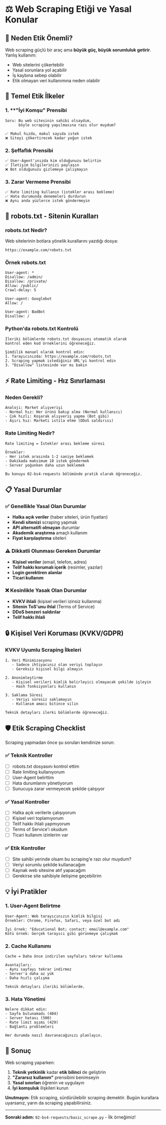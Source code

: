 # ⚖️ Web Scraping Etiği ve Yasal Konular

## 🎯 Neden Etik Önemli?

Web scraping güçlü bir araç ama **büyük güç, büyük sorumluluk getirir**. Yanlış kullanım:
- Web sitelerini çökertebilir
- Yasal sorunlara yol açabilir  
- İş kaybına sebep olabilir
- Etik olmayan veri kullanımına neden olabilir

## 📜 Temel Etik İlkeler

### 1. **"İyi Komşu" Prensibi
```
Soru: Bu web sitesinin sahibi olsaydım, 
      böyle scraping yapılmasına razı olur muydum?

✅ Makul hızda, makul sayıda istek
❌ Siteyi çökertirecek kadar yoğun istek
```

### 2. **Şeffaflık Prensibi**
```
✅ User-Agent'ınızda kim olduğunuzu belirtin
✅ İletişim bilgilerinizi paylaşın
❌ Bot olduğunuzu gizlemeye çalışmayın
```

### 3. **Zarar Vermeme Prensibi**
```
✅ Rate limiting kullanın (istekler arası bekleme)
✅ Hata durumunda denemeleri durdurun
❌ Aynı anda yüzlerce istek göndermeyin
```

## 🤖 robots.txt - Sitenin Kuralları

### robots.txt Nedir?
Web sitelerinin botlara yönelik kurallarını yazdığı dosya:
```
https://example.com/robots.txt
```

### Örnek robots.txt
```
User-agent: *
Disallow: /admin/
Disallow: /private/
Allow: /public/
Crawl-delay: 5

User-agent: Googlebot
Allow: /

User-agent: BadBot
Disallow: /
```

### Python'da robots.txt Kontrolü
```
İleriki bölümlerde robots.txt dosyasını otomatik olarak 
kontrol eden kod örneklerini öğreneceğiz.

Şimdilik manuel olarak kontrol edin:
1. Tarayıcınızda: https://example.com/robots.txt
2. Scraping yapmak istediğiniz URL'yi kontrol edin
3. "Disallow" listesinde var mı bakın
```

## ⚡ Rate Limiting - Hız Sınırlaması

### Neden Gerekli?
```
Analoji: Market alışverişi
- Normal hız: Her ürünü bakıp alma (Normal kullanıcı)
- Çok hızlı: Koşarak alışveriş yapma (Bot gibi)
- Aşırı hız: Marketi istila etme (DDoS saldırısı)
```

### Rate Limiting Nedir?
```
Rate limiting = İstekler arası bekleme süresi

Örnekler:
- Her istek arasında 1-2 saniye beklemek
- Dakikada maksimum 10 istek göndermek
- Server yoğunken daha uzun beklemek

Bu konuyu 02-bs4-requests bölümünde pratik olarak öğreneceğiz.
```

## 📋 Yasal Durumlar

### ✅ Genellikle Yasal Olan Durumlar
- **Halka açık veriler** (haber siteleri, ürün fiyatları)
- **Kendi sitenizi** scraping yapmak
- **API alternatifi olmayan** durumlar
- **Akademik araştırma** amaçlı kullanım
- **Fiyat karşılaştırma** siteleri

### ⚠️ Dikkatli Olunması Gereken Durumlar  
- **Kişisel veriler** (email, telefon, adres)
- **Telif hakkı korumalı içerik** (resimler, yazılar)
- **Login gerektiren alanlar**
- **Ticari kullanım** 

### ❌ Kesinlikle Yasak Olan Durumlar
- **KVKV ihlali** (kişisel verileri izinsiz kullanma)
- **Sitenin ToS'unu ihlal** (Terms of Service)
- **DDoS benzeri saldırılar**
- **Telif hakkı ihlali**

## 🔒 Kişisel Veri Koruması (KVKV/GDPR)

### KVKV Uyumlu Scraping İlkeleri
```
1. Veri Minimizasyonu
   - Sadece ihtiyacınız olan veriyi toplayın
   - Gereksiz kişisel bilgi almayın

2. Anonimleştirme  
   - Kişisel verileri kimlik belirleyici olmayacak şekilde işleyin
   - Hash fonksiyonları kullanın

3. Saklama Süresi
   - Veriyi süresiz saklamayın
   - Kullanım amacı bitince silin

Teknik detayları ilerki bölümlerde öğreneceğiz.
```

## 🛡️ Etik Scraping Checklist

Scraping yapmadan önce şu soruları kendinize sorun:

### ✅ Teknik Kontroller
- [ ] robots.txt dosyasını kontrol ettim
- [ ] Rate limiting kullanıyorum  
- [ ] User-Agent belirttim
- [ ] Hata durumlarını yönetiyorum
- [ ] Sunucuya zarar vermeyecek şekilde çalışıyor

### ✅ Yasal Kontroller
- [ ] Halka açık verilerle çalışıyorum
- [ ] Kişisel veri toplamıyorum
- [ ] Telif hakkı ihlali yapmıyorum
- [ ] Terms of Service'i okudum
- [ ] Ticari kullanım izinlerim var

### ✅ Etik Kontroller
- [ ] Site sahibi yerinde olsam bu scraping'e razı olur muydum?
- [ ] Veriyi sorumlu şekilde kullanacağım
- [ ] Kaynak web sitesine atıf yapacağım
- [ ] Gerekirse site sahibiyle iletişime geçebilirim

## 💡 İyi Pratikler

### 1. User-Agent Belirtme
```
User-Agent: Web tarayıcınızın kimlik bilgisi
Örnekler: Chrome, Firefox, Safari, veya özel bot adı

İyi örnek: "Educational Bot; contact: email@example.com"
Kötü örnek: Gerçek tarayıcı gibi görünmeye çalışmak
```

### 2. Cache Kullanımı  
```
Cache = Daha önce indirilen sayfaları tekrar kullanma

Avantajları:
- Aynı sayfayı tekrar indirmez
- Server'a daha az yük
- Daha hızlı çalışma

Teknik detayları ileriki bölümlerde.
```

### 3. Hata Yönetimi
```
Nelere dikkat edin:
- Sayfa bulunamadı (404)
- Server hatası (500) 
- Rate limit aşımı (429)
- Bağlantı problemleri

Her durumda nasıl davranacağınızı planlayın.
```

## 🎯 Sonuç

Web scraping yaparken:
1. **Teknik yetkinlik** kadar **etik bilinci** de geliştirin
2. **"Zararsız kullanım"** prensibini benimseyin  
3. **Yasal sınırları** öğrenin ve uygulayın
4. **İyi komşuluk** ilişkileri kurun

**Unutmayın:** Etik scraping, sürdürülebilir scraping demektir. Bugün kurallara uyarsanız, yarın da scraping yapabilirsiniz.

---

**Sonraki adım:** `02-bs4-requests/basic_scrape.py` - İlk örneğimiz!
